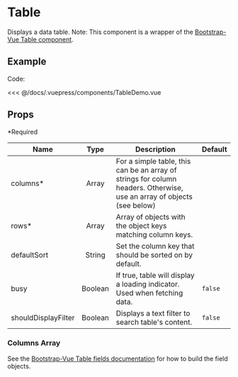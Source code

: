 # Table

Displays a data table. Note: This component is a wrapper of the [Bootstrap-Vue Table component](https://bootstrap-vue.js.org/docs/components/table/).

## Example

<TableDemo />

Code:

<<< @/docs/.vuepress/components/TableDemo.vue

## Props

\*Required

| Name                |  Type   | Description                                                                                                            | Default |
| ------------------- | :-----: | ---------------------------------------------------------------------------------------------------------------------- | ------- |
| columns\*           |  Array  | For a simple table, this can be an array of strings for column headers. Otherwise, use an array of objects (see below) |         |
| rows\*              |  Array  | Array of objects with the object keys matching column keys.                                                            |         |
| defaultSort         |  String | Set the column key that should be sorted on by default.                                                                |         |
| busy                | Boolean | If true, table will display a loading indicator. Used when fetching data.                                              | `false` |
| shouldDisplayFilter | Boolean | Displays a text filter to search table's content.                                                                      | `false` |

### Columns Array

See the [Bootstrap-Vue Table fields documentation](https://bootstrap-vue.js.org/docs/components/table/#fields-column-definitions) for how to build the field objects.
